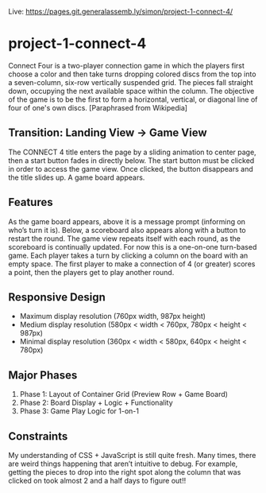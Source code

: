 Live: https://pages.git.generalassemb.ly/simon/project-1-connect-4/

# project-1-connect-4
Connect Four is a two-player connection game in which the players first choose a color and then take turns dropping colored discs from the top into a seven-column, six-row vertically suspended grid. The pieces fall straight down, occupying the next available space within the column. The objective of the game is to be the first to form a horizontal, vertical, or diagonal line of four of one's own discs. [Paraphrased from Wikipedia]

## Transition: Landing View → Game View
The CONNECT 4 title enters the page by a sliding animation to center page, then a start button fades in directly below. The start button must be clicked in order to access the game view. Once clicked, the button disappears and the title slides up. A game board appears.

## Features
As the game board appears, above it is a message prompt (informing on who’s turn it is). Below, a scoreboard also appears along with a button to restart the round. The game view repeats itself with each round, as the scoreboard is continually updated.
For now this is a one-on-one turn-based game. Each player takes a turn by clicking a column on the board with an empty space. The first player to make a connection of 4 (or greater) scores a point, then the players get to play another round.

## Responsive Design
* Maximum display resolution (760px width, 987px height)
* Medium display resolution (580px < width < 760px, 780px < height < 987px)
* Minimal display resolution (360px < width < 580px, 640px < height < 780px)

## Major Phases
1. Phase 1: Layout of Container Grid (Preview Row + Game Board)
2. Phase 2: Board Display + Logic + Functionality
3. Phase 3: Game Play Logic for 1-on-1

## Constraints
My understanding of CSS + JavaScript is still quite fresh. Many times, there are weird things happening that aren’t intuitive to debug. For example, getting the pieces to drop into the right spot along the column that was clicked on took almost 2 and a half days to figure out!!


